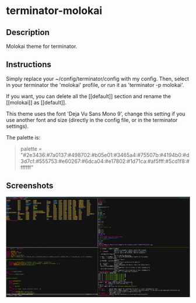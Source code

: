 terminator-molokai
==================

## Description

Molokai theme for terminator. 

## Instructions

Simply replace your ~/config/terminator/config with my config. Then, select in your terminator the 'molokai' profile, or run it as 'terminator -p molokai'.

If you want, you can delete all the [[default]] section and rename the [[molokai]] as [[default]].

This theme uses the font 'Deja Vu Sans Mono 9', change this setting if you use another font and size (directly in the config file, or in the terminator settings).

The palette is:

> palette = "#2e3436:#7a0137:#498702:#b05e01:#3465a4:#75507b:#4194b0:#d3d7cf:#555753:#e60267:#6dca04:#e17802:#1d71ca:#af5fff:#5cd1f8:#ffffff"

## Screenshots

![img](screenshots/screenshot00.png)
